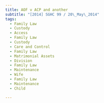 ```yaml
---
title: AOF v ACP and another 
subtitle: "[2014] SGHC 99 / 20\_May\_2014"
tags:
  - Family Law
  - Custody
  - Access
  - Family Law
  - Custody
  - Care and Control
  - Family Law
  - Matrimonial Assets
  - Division
  - Family Law
  - Maintenance
  - Wife
  - Family Law
  - Maintenance
  - Child

---
```


